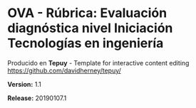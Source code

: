 # OVA - Rúbrica: Evaluación diagnóstica nivel Iniciación Tecnologías en ingeniería

Producido en **Tepuy** - Template for interactive content editing
https://github.com/davidherney/tepuy/

**Version:** 1.1

**Release:** 20190107.1
